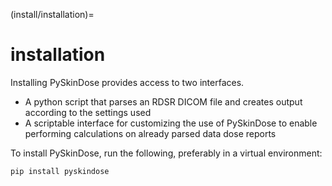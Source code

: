 (install/installation)=
# installation

Installing PySkinDose provides access to two interfaces.

* A python script that parses an RDSR DICOM file and creates output according to the settings used
* A scriptable interface for customizing the use of PySkinDose to enable performing calculations on already parsed data dose reports

To install PySkinDose, run the following, preferably in a virtual environment:

```bash
pip install pyskindose
```

